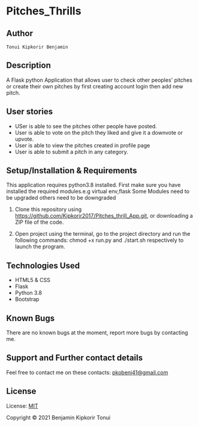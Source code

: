 # Pitches_Thrills
## Author
    Tonui Kipkorir Benjamin

## Description
A Flask python Application that allows user to check other peoples' pitches or create their own pitches by first creating account login then add new pitch. 

## User stories
 
* USer is able to see the pitches other people have posted.
* User is able to vote on the pitch they liked and give it a downvote or upvote.
* User is able to view the pitches created in profile page
* User is able to submit a pitch in any category.



## Setup/Installation & Requirements
This application requires python3.8 installed.
First make sure you have installed the required modules.e.g virtual env,flask
Some Modules need to be upgraded others need to be downgraded


 1. Clone this repository using https://github.com/Kipkorir2017/Pitches_thrill_App.git, or downloading a ZIP file of the code.

2. Open project using  the terminal, go to the project directory and run the following commands: chmod +x run.py and ./start.sh respectively to launch the program.
## Technologies Used
* HTML5 & CSS
* Flask
* Python 3.8
* Bootstrap

## Known Bugs
There are no known bugs at the moment, report more bugs by contacting me.
## Support and Further contact details
Feel free to contact me on these contacts: pkobenj41@gmail.com 
## License
License: <a href="">MIT</a>

Copyright &#169; 2021 Benjamin Kipkorir Tonui